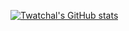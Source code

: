 [![Twatchal's GitHub stats](https://github-readme-stats.vercel.app/api?username=Twatchal)](https://github.com/anuraghazra/github-readme-stats)
